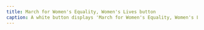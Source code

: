 ```yaml
---
title: March for Women's Equality, Women's Lives button
caption: A white button displays 'March for Women's Equality, Women's Lives,' ‘April 9 1989’ and ‘Washington, D.C.' in purple lettering. It displays a picture of the Capitol building, above signs reading 'Keep Abortion Safe and Legal' and 'Pass the ERA'. An acronym for the United Food and Commercial Workers International Union is shown at the bottom of the button. Courtesy of  University of Connecticut Digital Collections.
---
```

